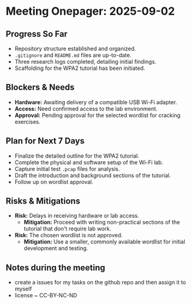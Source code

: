 # Meeting Onepager: 2025-09-02

## Progress So Far
- Repository structure established and organized.
- `.gitignore` and `README.md` files are up-to-date.
- Three research logs completed, detailing initial findings.
- Scaffolding for the WPA2 tutorial has been initiated.

## Blockers & Needs
- **Hardware:** Awaiting delivery of a compatible USB Wi-Fi adapter.
- **Access:** Need confirmed access to the lab environment.
- **Approval:** Pending approval for the selected wordlist for cracking exercises.

## Plan for Next 7 Days
- Finalize the detailed outline for the WPA2 tutorial.
- Complete the physical and software setup of the Wi-Fi lab.
- Capture initial test `.pcap` files for analysis.
- Draft the introduction and background sections of the tutorial.
- Follow up on wordlist approval.

## Risks & Mitigations
- **Risk:** Delays in receiving hardware or lab access.
  - **Mitigation:** Proceed with writing non-practical sections of the tutorial that don't require lab work.
- **Risk:** The chosen wordlist is not approved.
  - **Mitigation:** Use a smaller, commonly available wordlist for initial development and testing.

## Notes during the meeting 
- create a issues for my tasks on the github repo and then assign it to myself 
- license ~ CC-BY-NC-ND


